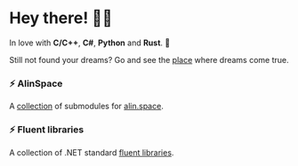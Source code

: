# Hey there! 👋😋

In love with **C/C++**, **C#**, **Python** and **Rust**. 🥰

Still not found your dreams? Go and see the [place](https://alin.space) where dreams come true.

### ⚡ AlinSpace 
A [collection](https://github.com/onixion/AlinSpace) of submodules for [alin.space](https://alin.space).

### ⚡ Fluent libraries
A collection of .NET standard [fluent libraries](https://github.com/onixion/FluentLibraries).
